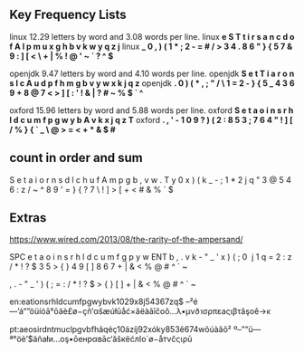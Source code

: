 
## Key Frequency Lists

linux 12.29 letters by word and 3.08 words per line.
linux **e S T t i r s a n c d o f A l p m u x g h b v k w y q z j**
linux **_ 0 , ) ( 1 * ; 2 - = # / > 3 4 . 8 6 " } { 5 7 & 9 : ] [ < \ + | % ! @ ' ~ ` ? ^ $**

openjdk 9.47 letters by word and 4.10 words per line.
openjdk **S e t T i a r o n s l c A u d p f h m g b v y w x k j q z**
openjdk **. 0 ) ( * , ; " / \ 1 = 2 - } { 5 _ 4 3 6 9 + 8 @ 7 < > ] [ : ' ! & | ? # ~ % $ ` ^**

oxford 15.96 letters by word and 5.88 words per line.
oxford **S e t a o i n s r h l d c u m f p g w y b A v k x j q z T**
oxford **. , ' - 1 0 9 ? ) ( 2 : 8 5 3 ; 7 6 4 " ! ] [ / % } { ` _ \ @ > = < + * & $ #**

## count in order and sum

S e t a i o r n s d l c h u f 
A m p g b , v w . 
T y 0 x ) ( k _ - ; 1 * 2 j q " 3 @ 5 4 6 : z 
/ ~ ^ 8 9 ' = } { ? 7 \ ! ] > [ + < # & % ` $ 

## Extras

https://www.wired.com/2013/08/the-rarity-of-the-ampersand/


SPC e t a o i n s r h l d c u m f g p y w ENT b , . v k - " _ ' x ) ( ; 0 &nbsp;j 1 q = 2 : z / * ! ? $ 3 5 > { } 4 9 [ ] 8 6 7  + | & < % @ # ^ ` ~

, . - " _ ' ) ( ; = : / * ! ? $ > { } [ ]  + | & < % @ # ^ ` ~


en:eationsrhldcumfpgwybvk1029x8j54367zq$ –²é—’á“”öüíóā°ōäè£ø−çñ‘αšæúłūåć×âëàãīčοô…λ•μνðาσρπεаςιβτăşоê→κ

pt:aeosirdntmuclpgvbfhãqéç10ázíj92xóky853ê674wõúàâô² º–”“ü—ª°öè’$äñаłи…оş•ōенрαвāс‘ăšкëćлاο´ø−åтνčς​ιρū


